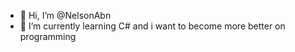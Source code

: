 - 👋 Hi, I’m @NelsonAbn
- 🌱 I’m currently learning C# and i want to become more better on programming

<!---
NelsonAbn/NelsonAbn is a ✨ special ✨ repository because its `README.md` (this file) appears on your GitHub profile.
You can click the Preview link to take a look at your changes.
--->
